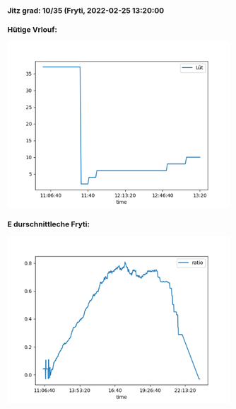 ### Jitz grad: 10/35 (Fryti, 2022-02-25 13:20:00

### Hütige Vrlouf:
![Graph](Today.png)

### E durschnittleche Fryti:
![Graph](Fryti.png)